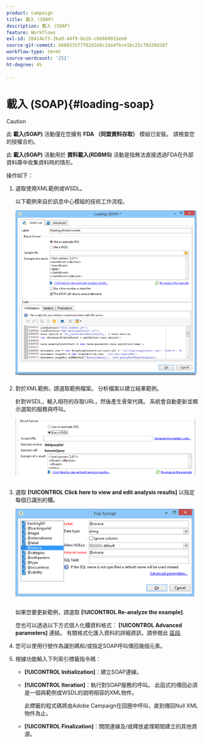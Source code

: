 ```yaml
---
product: campaign
title: 載入 (SOAP)
description: 載入 (SOAP)
feature: Workflows
exl-id: 20414e73-2ba9-44f9-8e16-cb6604933ee0
source-git-commit: b666535f7f82d1b8c2da4fbce1bc25cf8d39d187
workflow-type: tm+mt
source-wordcount: '251'
ht-degree: 4%

---
```


# 載入 (SOAP){#loading-soap}



>[!CAUTION]
>
>此 **載入(SOAP)** 活動僅在您擁有 **FDA （同盟資料存取）** 模組已安裝。 請檢查您的授權合約。

此 **載入(SOAP)** 活動用於 **資料載入(RDBMS)** 活動是指無法直接透過FDA在外部資料庫中收集資料時的情形。

操作如下：

1. 選取使用XML範例或WSDL。

   以下範例來自於訊息中心模組的技術工作流程。

   ![](assets/load_soap_002.png)

1. 對於XML範例，請選取範例檔案。 分析檔案以建立結果範例。

   針對WSDL，輸入相符的存取URL，然後產生骨架代碼。 系統會自動更新並顯示選取的服務與呼叫。

   ![](assets/soap_load_003.png)

1. 選取 **[!UICONTROL Click here to view and edit analysis results]** 以指定每個已識別的欄。

   ![](assets/soap_load_001.png)

   如果您要更新範例，請選取 **[!UICONTROL Re-analyze the example]**.

   您也可以透過以下方式個人化欄資料格式： **[!UICONTROL Advanced parameters]** 連結。 有關格式化匯入資料的詳細資訊，請參閱此 [區段](../../platform/using/executing-import-jobs.md).

1. 您可以使用行號作為識別碼和/或指定SOAP呼叫傳回幾個元素。
1. 根據功能輸入下列索引標籤指令碼：

   * **[!UICONTROL Initialization]**：建立SOAP連線。
   * **[!UICONTROL Iteration]**：執行對SOAP服務的呼叫。 此函式的傳回必須是一個與範例或WSDL的說明相容的XML物件。

     此標籤的程式碼將由Adobe Campaign在回圈中呼叫，直到傳回Null XML物件為止。

   * **[!UICONTROL Finalization]**：關閉連線及/或釋放處理期間建立的其他資源。
